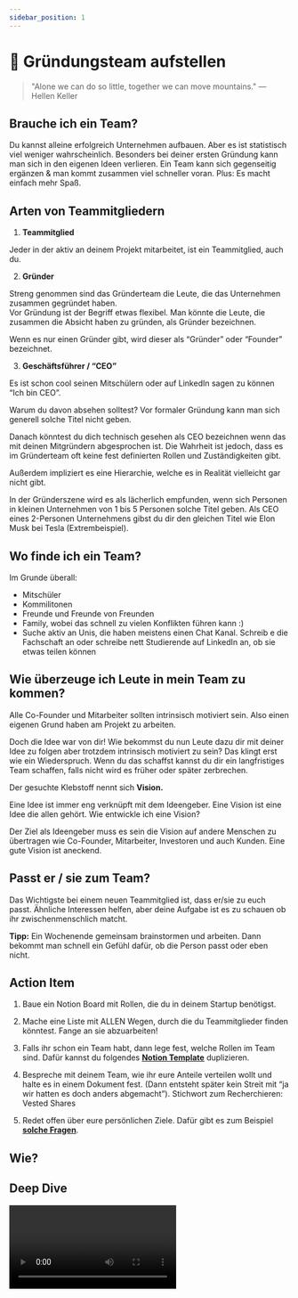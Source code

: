 ```yaml
---
sidebar_position: 1
---
```

# 🤝 Gründungsteam aufstellen

> "Alone we can do so little, together we can move mountains."
> ― Hellen Keller

## Brauche ich ein Team?

Du kannst alleine erfolgreich Unternehmen aufbauen. Aber es ist statistisch viel weniger wahrscheinlich. Besonders bei deiner ersten Gründung kann man sich in den eigenen Ideen verlieren. Ein Team kann sich gegenseitig ergänzen & man kommt zusammen viel schneller voran. Plus: Es macht einfach mehr Spaß.

## Arten von Teammitgliedern

1. **Teammitglied**

Jeder in der aktiv an deinem Projekt mitarbeitet, ist ein Teammitglied, auch du.

2. **Gründer**
  
Streng genommen sind das Gründerteam die Leute, die das Unternehmen zusammen gegründet haben.\
Vor Gründung ist der Begriff etwas flexibel. Man könnte die Leute, die zusammen die Absicht haben zu gründen, als Gründer bezeichnen.

Wenn es nur einen Gründer gibt, wird dieser als “Gründer” oder “Founder” bezeichnet.

3. **Geschäftsführer / “CEO”**

Es ist schon cool seinen Mitschülern oder auf LinkedIn sagen zu können “Ich bin CEO”.

Warum du davon absehen solltest? Vor formaler Gründung kann man sich generell solche Titel nicht geben.

Danach könntest du dich technisch gesehen als CEO bezeichnen wenn das mit deinen Mitgründern abgesprochen ist. Die Wahrheit ist jedoch, dass es im Gründerteam oft keine fest definierten Rollen und Zuständigkeiten gibt.

Außerdem impliziert es eine Hierarchie, welche es in Realität vielleicht gar nicht gibt.

In der Gründerszene wird es als lächerlich empfunden, wenn sich Personen in kleinen Unternehmen von 1 bis 5 Personen solche Titel geben. Als CEO eines 2-Personen Unternehmens gibst du dir den gleichen Titel wie Elon Musk bei Tesla (Extrembeispiel).

## Wo finde ich ein Team?

Im Grunde überall:

- Mitschüler
- Kommilitonen
- Freunde und Freunde von Freunden
- Family, wobei das schnell zu vielen Konflikten führen kann :)
- Suche aktiv an Unis, die haben meistens einen Chat Kanal. Schreib e die Fachschaft an oder schreibe nett Studierende auf LinkedIn an, ob sie etwas teilen können



## Wie überzeuge ich Leute in mein Team zu kommen?
Alle Co-Founder und Mitarbeiter sollten intrinsisch motiviert sein. Also einen eigenen Grund haben am Projekt zu arbeiten.

Doch die Idee war von dir! Wie bekommst du nun Leute dazu dir mit deiner Idee zu folgen aber trotzdem intrinsisch motiviert zu sein? Das klingt erst wie ein Wiederspruch. Wenn du das schaffst kannst du dir ein langfristiges Team schaffen, falls nicht wird es früher oder später zerbrechen.

Der gesuchte Klebstoff nennt sich **Vision.**

Eine Idee ist immer eng verknüpft mit dem Ideengeber. Eine Vision ist eine Idee die allen gehört. Wie entwickle ich eine Vision?

Der Ziel als Ideengeber muss es sein die Vision auf andere Menschen zu übertragen wie Co-Founder, Mitarbeiter, Investoren und auch Kunden. Eine gute Vision ist aneckend.

## Passt er / sie zum Team?

Das Wichtigste bei einem neuen Teammitglied ist, dass er/sie zu euch passt.
Ähnliche Interessen helfen, aber deine Aufgabe ist es zu schauen ob ihr zwischenmenschlich matcht.

**Tipp:**
Ein Wochenende gemeinsam brainstormen und arbeiten. Dann bekommt man schnell ein Gefühl dafür, ob die Person passt oder eben nicht.

## Action Item
1. Baue ein Notion Board mit Rollen, die du in deinem Startup benötigst.

2. Mache eine Liste mit ALLEN Wegen, durch die du Teammitglieder finden könntest. Fange an sie abzuarbeiten!

2. Falls ihr schon ein Team habt, dann lege fest, welche Rollen im Team sind.
Dafür kannst du folgendes <ins>[**Notion Template**](https://www.notion.so/Role-expectations-b42c1852b5594e9b9af2f76a933c965c?pvs=21)</ins> duplizieren.

3. Bespreche mit deinem Team, wie ihr eure Anteile verteilen wollt und halte es in einem Dokument fest. (Dann entsteht später kein Streit mit “ja wir hatten es doch anders abgemacht”). Stichwort zum Recherchieren: Vested Shares

4. Redet offen über eure persönlichen Ziele. Dafür gibt es zum Beispiel <ins>[**solche Fragen**](https://www.ycombinator.com/blog/10-questions-to-discuss-with-a-potential-co-founder)</ins>.


## Wie?

<Tooltipp
  toolName="FigJam"
  toolDescription="Zum Aufschreiben von Ideen beim Brainstorming kannst du kostenlos FigJam nutzen."
  toolSource="https://www.figma.com/de/figjam/"
  tutorialSource="https://www.youtube.com/watch?v=axDzyLEfYgU"
  buttonText="Zu FigJam"
/>

## Deep Dive

<Grid>
  <Video sourceId="prKi3-rUPHc" />
  <Video sourceId="dlfjs_eEEzs" />
  <Video sourceId="43RhhwpiSk0" />
  <Video sourceId="A4SLDQDXdp0" />
</Grid>
